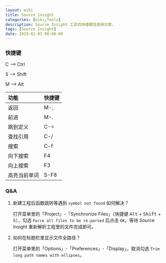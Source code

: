 ```yaml
---
layout: wiki
title: Source Insight
categories: [wiki,Tools]
description: Source Insight 工具的快捷键及使用日常。
tags: [Source Insight]
date: 2019-01-01 00:00:00
---
```


### 快捷键

C --> Ctrl

S --> Shift

M --> Alt

| 功能         | 快捷键 |
|:-------------|:-------|
| 返回         | M-,    |
| 前进         | M-.    |
| 跳到定义     | C-=    |
| 查找引用     | C-/    |
| 搜索         | C-f    |
| 向下搜索     | F4     |
| 向上搜索     | F3     |
| 高亮当前单词 | S-F8   |

### Q&A

1. 新建工程后函数跳转等遇到 `symbol not found` 如何解决？

   打开菜单里的「Project」-「Synchronize Files」（快捷键 <kbd>Alt</kbd> + <kbd>Shift</kbd> + <kbd>S</kbd>），勾选 `Force all files to be re-parsed` 后点击 `OK`，等待 Source Insight 重新解析工程里的文件完成即可。

2. 如何在标题栏里显示文件全路径？

   打开菜单里的「Options」-「Preferences」-「Display」，取消勾选 `Trim long path names with ellipses`。
